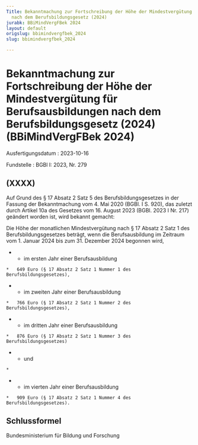 ```yaml
---
Title: Bekanntmachung zur Fortschreibung der Höhe der Mindestvergütung für Berufsausbildungen
  nach dem Berufsbildungsgesetz (2024)
jurabk: BBiMindVergFBek 2024
layout: default
origslug: bbimindvergfbek_2024
slug: bbimindvergfbek_2024

---
```


# Bekanntmachung zur Fortschreibung der Höhe der Mindestvergütung für Berufsausbildungen nach dem Berufsbildungsgesetz (2024) (BBiMindVergFBek 2024)

Ausfertigungsdatum
:   2023-10-16

Fundstelle
:   BGBl I: 2023, Nr. 279


## (XXXX)

Auf Grund des § 17 Absatz 2 Satz 5 des Berufsbildungsgesetzes in der
Fassung der Bekanntmachung vom 4. Mai 2020 (BGBl. I S. 920), das
zuletzt durch Artikel 10a des Gesetzes vom 16. August 2023 (BGBl. 2023
I Nr. 217) geändert worden ist, wird bekannt gemacht:

Die Höhe der monatlichen Mindestvergütung nach § 17 Absatz 2 Satz 1
des Berufsbildungsgesetzes beträgt, wenn die Berufsausbildung im
Zeitraum vom 1. Januar 2024 bis zum 31. Dezember 2024 begonnen wird,


*    *   im ersten Jahr einer Berufsausbildung

    *   649 Euro (§ 17 Absatz 2 Satz 1 Nummer 1 des Berufsbildungsgesetzes),


*    *   im zweiten Jahr einer Berufsausbildung

    *   766 Euro (§ 17 Absatz 2 Satz 1 Nummer 2 des Berufsbildungsgesetzes),


*    *   im dritten Jahr einer Berufsausbildung

    *   876 Euro (§ 17 Absatz 2 Satz 1 Nummer 3 des Berufsbildungsgesetzes)


*    *   und

    *

*    *   im vierten Jahr einer Berufsausbildung

    *   909 Euro (§ 17 Absatz 2 Satz 1 Nummer 4 des Berufsbildungsgesetzes).





## Schlussformel

Bundesministerium für Bildung und Forschung

